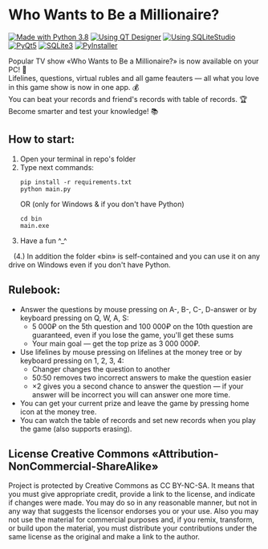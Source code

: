 # Who Wants to Be a Millionaire?
[![Made with Python 3.8](https://img.shields.io/badge/Made_with-Python_3.8-%23336E9E)][1]   [![Using QT Designer](https://img.shields.io/badge/Using-QT_Designer-%2325AF37)][2]   [![Using SQLiteStudio](https://img.shields.io/badge/Using-SQLiteStudio-%23337CCF)][3]<br/>
[![PyQt5](https://img.shields.io/badge/PyQt5-%2340CD52)][4]   [![SQLite3](https://img.shields.io/badge/SQLite3-%23107FCB)][5]   [![PyInstaller](https://img.shields.io/badge/PyInstaller-%23FFEB5E)][6]

Popular TV show «Who Wants to Be a Millionaire?» is now available on your PC! 💙<br>Lifelines, questions, virtual rubles and all game feauters — all what you love in this game show is now in one app. 💰<br>You can beat your records and friend's records with table of records. 🏆<br>Become smarter and test your knowledge! 📚

## How to start:

1. Open your terminal in repo's folder
2. Type next commands:
    ```batch
    pip install -r requirements.txt
    python main.py
    ```
    OR (only for Windows & if you don't have Python)
    ```batch
    cd bin
    main.exe
    ```
3. Have a fun ^_^

⠀(4.) In addition the folder «bin» is self-contained and you can use it on any drive on Windows even if you don't have Python.

## Rulebook:

- Answer the questions by mouse pressing on A-, B-, C-, D-answer or by keyboard pressing on Q, W, A, S:
    - 5 000₽ on the 5th question and 100 000₽ on the 10th question are guaranteed, even if you lose the game, you'll get these sums
    - Your main goal — get the top prize as 3 000 000₽.
- Use lifelines by mouse pressing on lifelines at the money tree or by keyboard pressing on 1, 2, 3, 4:
    - Changer changes the question to another
    - 50:50 removes two incorrect answers to make the question easier
    - ×2 gives you a second chance to answer the question — if your answer will be incorrect you will can answer one more time. 
- You can get your current prize and leave the game by pressing home icon at the money tree.
- You can watch the table of records and set new records when you play the game (also supports erasing).


## License Creative Commons «Attribution-NonCommercial-ShareAlike»

Project is protected by Creative Commons as CC BY-NC-SA. It means that you must give appropriate credit, provide a link to the license, and indicate if changes were made. You may do so in any reasonable manner, but not in any way that suggests the licensor endorses you or your use. Also you may not use the material for commercial purposes and, if you remix, transform, or build upon the material, you must distribute your contributions under the same license as the original and make a link to the author.


[1]: https://python.org
[2]: https://doc.qt.io/qt-5/qtdesigner-manual.html
[3]: https://sqlitestudio.pl
[4]: https://pypi.org/project/PyQt5
[5]: https://www.sqlite.org
[6]: https://www.pyinstaller.org
